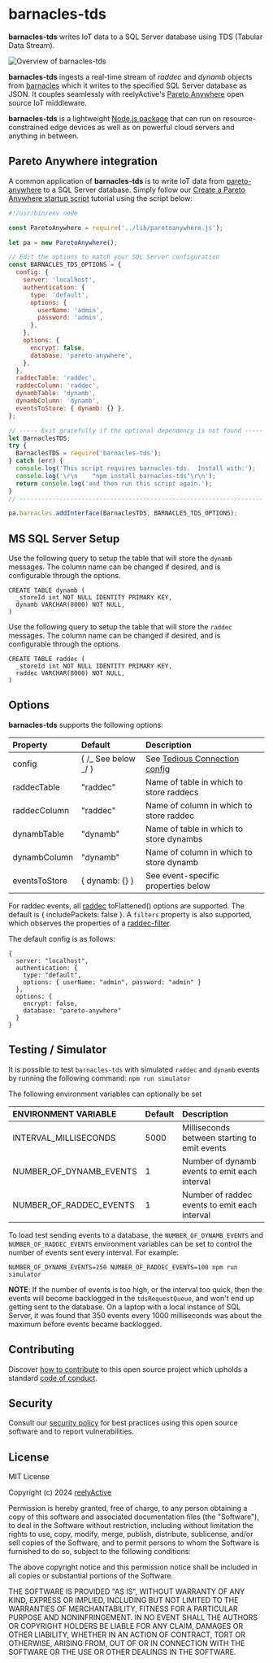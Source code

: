 # barnacles-tds

**barnacles-tds** writes IoT data to a SQL Server database using TDS (Tabular Data Stream).

![Overview of barnacles-tds](https://reelyactive.github.io/barnacles-tds/images/overview.png)

**barnacles-tds** ingests a real-time stream of _raddec_ and _dynamb_ objects from [barnacles](https://github.com/reelyactive/barnacles/) which it writes to the specified SQL Server database as JSON. It couples seamlessly with reelyActive's [Pareto Anywhere](https://www.reelyactive.com/pareto/anywhere/) open source IoT middleware.

**barnacles-tds** is a lightweight [Node.js package](https://www.npmjs.com/package/barnacles-tds) that can run on resource-constrained edge devices as well as on powerful cloud servers and anything in between.

## Pareto Anywhere integration

A common application of **barnacles-tds** is to write IoT data from [pareto-anywhere](https://github.com/reelyactive/pareto-anywhere) to a SQL Server database. Simply follow our [Create a Pareto Anywhere startup script](https://reelyactive.github.io/diy/pareto-anywhere-startup-script/) tutorial using the script below:

```javascript
#!/usr/bin/env node

const ParetoAnywhere = require('../lib/paretoanywhere.js');

let pa = new ParetoAnywhere();

// Edit the options to match your SQL Server configuration
const BARNACLES_TDS_OPTIONS = {
  config: {
    server: 'localhost',
    authentication: {
      type: 'default',
      options: {
        userName: 'admin',
        password: 'admin',
      },
    },
    options: {
      encrypt: false,
      database: 'pareto-anywhere',
    },
  },
  raddecTable: 'raddec',
  raddecColumn: 'raddec',
  dynambTable: 'dynamb',
  dynambColumn: 'dynamb',
  eventsToStore: { dynamb: {} },
};

// ----- Exit gracefully if the optional dependency is not found -----
let BarnaclesTDS;
try {
  BarnaclesTDS = require('barnacles-tds');
} catch (err) {
  console.log('This script requires barnacles-tds.  Install with:');
  console.log('\r\n    "npm install barnacles-tds"\r\n');
  return console.log('and then run this script again.');
}
// -------------------------------------------------------------------

pa.barnacles.addInterface(BarnaclesTDS, BARNACLES_TDS_OPTIONS);
```

## MS SQL Server Setup

Use the following query to setup the table that will store the `dynamb` messages.
The column name can be changed if desired, and is configurable through the options.

```
CREATE TABLE dynamb (
  _storeId int NOT NULL IDENTITY PRIMARY KEY,
  dynamb VARCHAR(8000) NOT NULL,
)
```

Use the following query to setup the table that will store the `raddec` messages.
The column name can be changed if desired, and is configurable through the options.

```
CREATE TABLE raddec (
  _storeId int NOT NULL IDENTITY PRIMARY KEY,
  raddec VARCHAR(8000) NOT NULL,
)
```

## Options

**barnacles-tds** supports the following options:

| Property     | Default             | Description                                                                              |
| :----------- | :------------------ | :--------------------------------------------------------------------------------------- |
| config       | { /_ See below _/ } | See [Tedious Connection config](https://tediousjs.github.io/tedious/api-connection.html) |
| raddecTable  | "raddec"            | Name of table in which to store raddecs                                                  |
| raddecColumn | "raddec"            | Name of column in which to store raddec                                                  |
| dynambTable  | "dynamb"            | Name of table in which to store dynambs                                                  |
| dynambColumn | "dynamb"            | Name of column in which to store dynamb                                                  |
| eventsToStore | { dynamb: {} }     | See event-specific properties below |

For raddec events, all [raddec](https://github.com/reelyactive/raddec/) toFlattened() options are supported.  The default is { includePackets: false }.  A `filters` property is also supported, which observes the properties of a [raddec-filter](https://github.com/reelyactive/raddec-filter/).

The default config is as follows:

    {
      server: "localhost",
      authentication: {
        type: "default",
        options: { userName: "admin", password: "admin" }
      },
      options: {
        encrypt: false,
        database: "pareto-anywhere"
      }
    }

## Testing / Simulator

It is possible to test `barnacles-tds` with simulated `raddec` and `dynamb` events by running the following command: 
`npm run simulator`

The following environment variables can optionally be set 

| ENVIRONMENT VARIABLE        | Default      | Description                                                      |
| :-------------------------- | :----------- | :--------------------------------------------------------------- |
| INTERVAL_MILLISECONDS       | 5000         | Milliseconds between starting to emit events                     |
| NUMBER_OF_DYNAMB_EVENTS     | 1            | Number of dynamb events to emit each interval                    |
| NUMBER_OF_RADDEC_EVENTS     | 1            | Number of raddec events to emit each interval                    |


To load test sending events to a database, the `NUMBER_OF_DYNAMB_EVENTS` and `NUMBER_OF_RADDEC_EVENTS` environment variables can be set to control the number of events sent every interval. For example: 

```NUMBER_OF_DYNAMB_EVENTS=250 NUMBER_OF_RADDEC_EVENTS=100 npm run simulator```

**NOTE**: If the number of events is too high, or the interval too quick, then the events will become backlogged in the `tdsRequestQueue`, and won't end up getting sent to the database. On a laptop with a local instance of SQL Server, it was found that 350 events every 1000 milliseconds was about the maximum before events became backlogged.

## Contributing

Discover [how to contribute](CONTRIBUTING.md) to this open source project which upholds a standard [code of conduct](CODE_OF_CONDUCT.md).

## Security

Consult our [security policy](SECURITY.md) for best practices using this open source software and to report vulnerabilities.

## License

MIT License

Copyright (c) 2024 [reelyActive](https://www.reelyactive.com)

Permission is hereby granted, free of charge, to any person obtaining a copy of this software and associated documentation files (the "Software"), to deal in the Software without restriction, including without limitation the rights to use, copy, modify, merge, publish, distribute, sublicense, and/or sell copies of the Software, and to permit persons to whom the Software is furnished to do so, subject to the following conditions:

The above copyright notice and this permission notice shall be included in all copies or substantial portions of the Software.

THE SOFTWARE IS PROVIDED "AS IS", WITHOUT WARRANTY OF ANY KIND, EXPRESS OR
IMPLIED, INCLUDING BUT NOT LIMITED TO THE WARRANTIES OF MERCHANTABILITY,
FITNESS FOR A PARTICULAR PURPOSE AND NONINFRINGEMENT. IN NO EVENT SHALL THE
AUTHORS OR COPYRIGHT HOLDERS BE LIABLE FOR ANY CLAIM, DAMAGES OR OTHER
LIABILITY, WHETHER IN AN ACTION OF CONTRACT, TORT OR OTHERWISE, ARISING FROM,
OUT OF OR IN CONNECTION WITH THE SOFTWARE OR THE USE OR OTHER DEALINGS IN
THE SOFTWARE.
